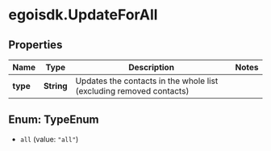 # egoisdk.UpdateForAll

## Properties

Name | Type | Description | Notes
------------ | ------------- | ------------- | -------------
**type** | **String** | Updates the contacts in the whole list (excluding removed contacts) | 



## Enum: TypeEnum


* `all` (value: `"all"`)




